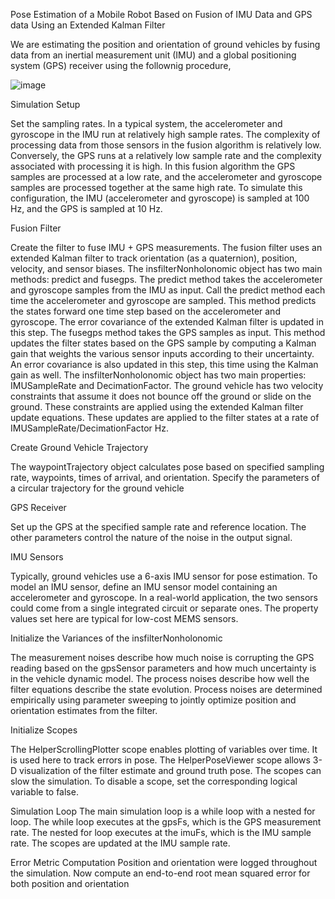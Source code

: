 Pose Estimation of a Mobile Robot Based on Fusion of IMU Data and GPS data Using an Extended Kalman Filter

We are estimating the position and orientation of ground vehicles by fusing data from an inertial measurement unit (IMU) and a global positioning system (GPS) receiver using the follownig procedure,

![image](https://github.com/Hazikafarooq/Mobile_Robotics_Project_2023/assets/84680497/5faf82df-6cbb-467f-8528-704e7415fccc)

Simulation Setup

Set the sampling rates. In a typical system, the accelerometer and gyroscope in the IMU run at relatively high sample rates. The complexity of processing data from those sensors in the fusion algorithm is relatively low. Conversely, the GPS runs at a relatively low sample rate and the complexity associated with processing it is high. In this fusion algorithm the GPS samples are processed at a low rate, and the accelerometer and gyroscope samples are processed together at the same high rate.
To simulate this configuration, the IMU (accelerometer and gyroscope) is sampled at 100 Hz, and the GPS is sampled at 10 Hz.

Fusion Filter

Create the filter to fuse IMU + GPS measurements. The fusion filter uses an extended Kalman filter to track orientation (as a quaternion), position, velocity, and sensor biases.
The insfilterNonholonomic object has two main methods: predict and fusegps. The predict method takes the accelerometer and gyroscope samples from the IMU as input. Call the predict method each time the accelerometer and gyroscope are sampled. This method predicts the states forward one time step based on the accelerometer and gyroscope. The error covariance of the extended Kalman filter is updated in this step.
The fusegps method takes the GPS samples as input. This method updates the filter states based on the GPS sample by computing a Kalman gain that weights the various sensor inputs according to their uncertainty. An error covariance is also updated in this step, this time using the Kalman gain as well.
The insfilterNonholonomic object has two main properties: IMUSampleRate and DecimationFactor. The ground vehicle has two velocity constraints that assume it does not bounce off the ground or slide on the ground. These constraints are applied using the extended Kalman filter update equations. These updates are applied to the filter states at a rate of IMUSampleRate/DecimationFactor Hz.

Create Ground Vehicle Trajectory

The waypointTrajectory object calculates pose based on specified sampling rate, waypoints, times of arrival, and orientation. Specify the parameters of a circular trajectory for the ground vehicle

GPS Receiver

Set up the GPS at the specified sample rate and reference location. The other parameters control the nature of the noise in the output signal.

IMU Sensors

Typically, ground vehicles use a 6-axis IMU sensor for pose estimation. To model an IMU sensor, define an IMU sensor model containing an accelerometer and gyroscope. In a real-world application, the two sensors could come from a single integrated circuit or separate ones. The property values set here are typical for low-cost MEMS sensors.

Initialize the Variances of the insfilterNonholonomic

The measurement noises describe how much noise is corrupting the GPS reading based on the gpsSensor parameters and how much uncertainty is in the vehicle dynamic model.
The process noises describe  how well the filter equations describe the state evolution. Process noises are determined empirically using parameter sweeping to jointly optimize position and orientation estimates from the filter. 

Initialize Scopes

The HelperScrollingPlotter scope enables plotting of variables over time. It is used here to track errors in pose. The HelperPoseViewer scope allows 3-D visualization of the filter estimate and ground truth pose. The scopes can slow the simulation. To disable a scope, set the corresponding logical variable to false.

Simulation Loop
The main simulation loop is a while loop with a nested for loop. The while loop executes at the gpsFs, which is the GPS measurement rate. The nested for loop executes at the imuFs, which is the IMU sample rate. The scopes are updated at the IMU sample rate.

Error Metric Computation
Position and orientation were logged throughout the simulation. Now compute an end-to-end root mean squared error for both position and orientation
